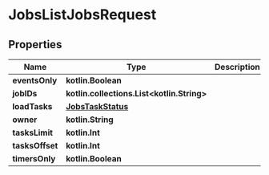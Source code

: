 
# JobsListJobsRequest

## Properties
| Name | Type | Description | Notes |
| ------------ | ------------- | ------------- | ------------- |
| **eventsOnly** | **kotlin.Boolean** |  |  [optional] |
| **jobIDs** | **kotlin.collections.List&lt;kotlin.String&gt;** |  |  [optional] |
| **loadTasks** | [**JobsTaskStatus**](JobsTaskStatus.md) |  |  [optional] |
| **owner** | **kotlin.String** |  |  [optional] |
| **tasksLimit** | **kotlin.Int** |  |  [optional] |
| **tasksOffset** | **kotlin.Int** |  |  [optional] |
| **timersOnly** | **kotlin.Boolean** |  |  [optional] |

